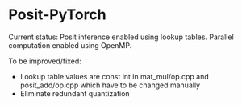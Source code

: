 # Posit-PyTorch
Current status: Posit inference enabled using lookup tables. Parallel computation enabled using OpenMP.

To be improved/fixed:
 - Lookup table values are const int in mat_mul/op.cpp and posit_add/op.cpp which have to be changed manually
 - Eliminate redundant quantization
